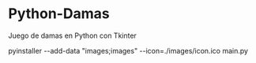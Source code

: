 # Python-Damas
Juego de damas en Python con Tkinter


pyinstaller --add-data "images;images" --icon=./images/icon.ico  main.py